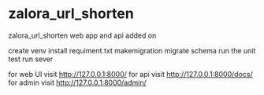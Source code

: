 # zalora_url_shorten
zalora_url_shorten web app and api added on

create venv
install requiment.txt
makemigration
migrate schema
run the unit test
run sever

for web UI visit http://127.0.0.1:8000/
for api visit http://127.0.0.1:8000/docs/
for admin visit http://127.0.0.1:8000/admin/
